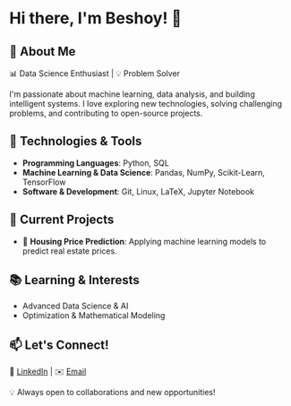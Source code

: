 # Hi there, I'm Beshoy! 👋  

## 🚀 About Me  
📊 Data Science Enthusiast | 💡 Problem Solver  

I'm passionate about machine learning, data analysis, and building intelligent systems. I love exploring new technologies, solving challenging problems, and contributing to open-source projects.  

## 🔧 Technologies & Tools  
- **Programming Languages**: Python, SQL
- **Machine Learning & Data Science**: Pandas, NumPy, Scikit-Learn, TensorFlow  
- **Software & Development**: Git, Linux, LaTeX, Jupyter Notebook  

## 📌 Current Projects  
- 🏡 **Housing Price Prediction**: Applying machine learning models to predict real estate prices.  
## 📚 Learning & Interests  
- Advanced Data Science & AI  
- Optimization & Mathematical Modeling  

## 📫 Let's Connect!  
🔗 [LinkedIn](https://www.linkedin.com/in/beshoy-abd-al-masih-6b01712a5) | ✉️ [Email](mailto:bosha.abdo.4@gmail.com)  

💡 Always open to collaborations and new opportunities!  
